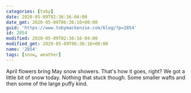 ```yaml
---
categories: [toby]
date: 2020-05-09T02:36:16-04:00
date_gmt: 2020-05-09T06:36:16+00:00
guid: 'https://www.tobymackenzie.com/blog/?p=2854'
id: 2854
modified: 2020-05-09T02:36:16-04:00
modified_gmt: 2020-05-09T06:36:16+00:00
name: '2854'
tags: [snow, weather]
---
```


April flowers bring May snow showers.<!--more-->  That's how it goes, right?  We got a little bit of snow today.  Nothing that stuck though.  Some smaller wafts and then some of the large puffy kind.

